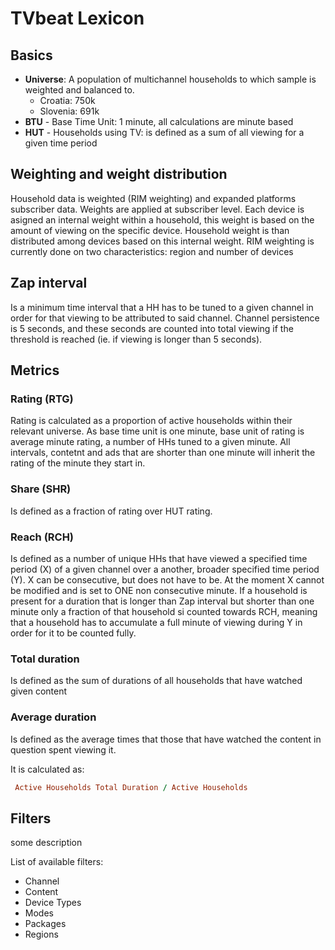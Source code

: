 # TVbeat Lexicon

## Basics

+ **Universe**: A population of multichannel households to which sample is weighted and balanced to.
   * Croatia: 750k
   * Slovenia: 691k
+ **BTU** - Base Time Unit: 1 minute, all calculations are minute based
+ **HUT** - Households using TV: is defined as a sum of all viewing for a given time period

## Weighting and weight distribution

Household data is weighted (RIM weighting) and expanded platforms subscriber data.
Weights are applied at subscriber level. Each device is asigned an internal
weight within a household, this weight is based on the amount of viewing
on the specific device. Household weight is than distributed among devices
based on this internal weight. RIM weighting is currently done on two
characteristics: region and number of devices

## Zap interval
Is a minimum time interval that a HH has to be tuned to a given channel in
order for that viewing to be attributed to said channel. Channel
persistence is 5 seconds, and these seconds are counted into total viewing
if the threshold is reached (ie. if viewing is longer than 5 seconds).

## Metrics

### **Rating (RTG)**
Rating is calculated as a proportion of active households within their
relevant universe. As base time unit is one minute, base unit of rating is average minute
rating, a number of HHs tuned to a given minute. All intervals, contetnt and ads that are shorter than one minute will inherit the rating of the minute they start in.

### **Share (SHR)**
Is defined as a fraction of rating over HUT rating.

### **Reach (RCH)**
Is defined as a number of unique HHs that have viewed a specified time
period (X) of a given channel over a another, broader specified time period
(Y). X can be consecutive, but does not have to be. At the moment X cannot
be modified and is set to ONE non consecutive minute. If a household is present for a duration that is longer than Zap interval but shorter than one minute only a fraction of that household si counted towards RCH, meaning that a household has to accumulate a full minute of viewing during Y in order for it to be counted fully.

### **Total duration**
Is defined as the sum of durations of all households that have watched
given content

### **Average duration**
Is defined as the average times that those that have watched the content in
question spent viewing it. 

It is calculated as:
```ruby
 Active Households Total Duration / Active Households
```

## Filters

some description

List of available filters: 
+ Channel
+ Content
+ Device Types
+ Modes
+ Packages
+ Regions
